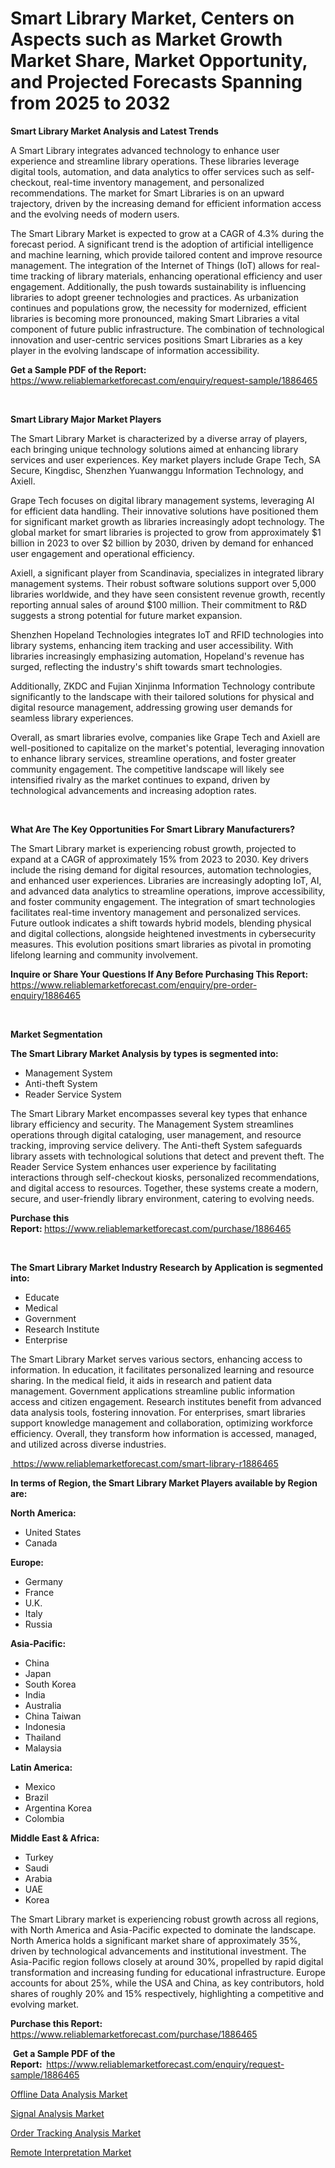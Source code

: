 <p><h1>Smart Library Market, Centers on Aspects such as Market Growth Market Share, Market Opportunity, and Projected Forecasts Spanning from 2025 to 2032</h1></p><p><strong>Smart Library Market Analysis and Latest Trends</strong></p>
<p><p>A Smart Library integrates advanced technology to enhance user experience and streamline library operations. These libraries leverage digital tools, automation, and data analytics to offer services such as self-checkout, real-time inventory management, and personalized recommendations. The market for Smart Libraries is on an upward trajectory, driven by the increasing demand for efficient information access and the evolving needs of modern users. </p><p>The Smart Library Market is expected to grow at a CAGR of 4.3% during the forecast period. A significant trend is the adoption of artificial intelligence and machine learning, which provide tailored content and improve resource management. The integration of the Internet of Things (IoT) allows for real-time tracking of library materials, enhancing operational efficiency and user engagement. Additionally, the push towards sustainability is influencing libraries to adopt greener technologies and practices. As urbanization continues and populations grow, the necessity for modernized, efficient libraries is becoming more pronounced, making Smart Libraries a vital component of future public infrastructure. The combination of technological innovation and user-centric services positions Smart Libraries as a key player in the evolving landscape of information accessibility.</p></p>
<p><strong>Get a Sample PDF of the Report:&nbsp;</strong> <a href="https://www.reliablemarketforecast.com/enquiry/request-sample/1886465?utm_campaign=1105&utm_medium=2&utm_source=Github&utm_content=ia&utm_term=10032025&utm_id=smart-library">https://www.reliablemarketforecast.com/enquiry/request-sample/1886465</a></p>
<p>&nbsp;</p>
<p><strong>Smart Library Major Market Players</strong></p>
<p><p>The Smart Library Market is characterized by a diverse array of players, each bringing unique technology solutions aimed at enhancing library services and user experiences. Key market players include Grape Tech, SA Secure, Kingdisc, Shenzhen Yuanwanggu Information Technology, and Axiell. </p><p>Grape Tech focuses on digital library management systems, leveraging AI for efficient data handling. Their innovative solutions have positioned them for significant market growth as libraries increasingly adopt technology. The global market for smart libraries is projected to grow from approximately $1 billion in 2023 to over $2 billion by 2030, driven by demand for enhanced user engagement and operational efficiency.</p><p>Axiell, a significant player from Scandinavia, specializes in integrated library management systems. Their robust software solutions support over 5,000 libraries worldwide, and they have seen consistent revenue growth, recently reporting annual sales of around $100 million. Their commitment to R&D suggests a strong potential for future market expansion. </p><p>Shenzhen Hopeland Technologies integrates IoT and RFID technologies into library systems, enhancing item tracking and user accessibility. With libraries increasingly emphasizing automation, Hopeland's revenue has surged, reflecting the industry's shift towards smart technologies. </p><p>Additionally, ZKDC and Fujian Xinjinma Information Technology contribute significantly to the landscape with their tailored solutions for physical and digital resource management, addressing growing user demands for seamless library experiences.</p><p>Overall, as smart libraries evolve, companies like Grape Tech and Axiell are well-positioned to capitalize on the market's potential, leveraging innovation to enhance library services, streamline operations, and foster greater community engagement. The competitive landscape will likely see intensified rivalry as the market continues to expand, driven by technological advancements and increasing adoption rates.</p></p>
<p>&nbsp;</p>
<p><strong>What Are The Key Opportunities For Smart Library Manufacturers?</strong></p>
<p><p>The Smart Library market is experiencing robust growth, projected to expand at a CAGR of approximately 15% from 2023 to 2030. Key drivers include the rising demand for digital resources, automation technologies, and enhanced user experiences. Libraries are increasingly adopting IoT, AI, and advanced data analytics to streamline operations, improve accessibility, and foster community engagement. The integration of smart technologies facilitates real-time inventory management and personalized services. Future outlook indicates a shift towards hybrid models, blending physical and digital collections, alongside heightened investments in cybersecurity measures. This evolution positions smart libraries as pivotal in promoting lifelong learning and community involvement.</p></p>
<p><strong>Inquire or Share Your Questions If Any Before Purchasing This Report:</strong> <a href="https://www.reliablemarketforecast.com/enquiry/pre-order-enquiry/1886465?utm_campaign=1105&utm_medium=2&utm_source=Github&utm_content=ia&utm_term=10032025&utm_id=smart-library">https://www.reliablemarketforecast.com/enquiry/pre-order-enquiry/1886465</a></p>
<p>&nbsp;</p>
<p><strong>Market Segmentation</strong></p>
<p><strong>The Smart Library Market Analysis by types is segmented into:</strong></p>
<p><ul><li>Management System</li><li>Anti-theft System</li><li>Reader Service System</li></ul></p>
<p><p>The Smart Library Market encompasses several key types that enhance library efficiency and security. The Management System streamlines operations through digital cataloging, user management, and resource tracking, improving service delivery. The Anti-theft System safeguards library assets with technological solutions that detect and prevent theft. The Reader Service System enhances user experience by facilitating interactions through self-checkout kiosks, personalized recommendations, and digital access to resources. Together, these systems create a modern, secure, and user-friendly library environment, catering to evolving needs.</p></p>
<p><strong>Purchase this Report:&nbsp;</strong><a href="https://www.reliablemarketforecast.com/purchase/1886465?utm_campaign=1105&utm_medium=2&utm_source=Github&utm_content=ia&utm_term=10032025&utm_id=smart-library">https://www.reliablemarketforecast.com/purchase/1886465</a></p>
<p>&nbsp;</p>
<p><strong>The Smart Library Market Industry Research by Application is segmented into:</strong></p>
<p><ul><li>Educate</li><li>Medical</li><li>Government</li><li>Research Institute</li><li>Enterprise</li></ul></p>
<p><p>The Smart Library Market serves various sectors, enhancing access to information. In education, it facilitates personalized learning and resource sharing. In the medical field, it aids in research and patient data management. Government applications streamline public information access and citizen engagement. Research institutes benefit from advanced data analysis tools, fostering innovation. For enterprises, smart libraries support knowledge management and collaboration, optimizing workforce efficiency. Overall, they transform how information is accessed, managed, and utilized across diverse industries.</p></p>
<p><a href="https://www.reliablemarketforecast.com/smart-library-r1886465?utm_campaign=1105&utm_medium=2&utm_source=Github&utm_content=ia&utm_term=10032025&utm_id=smart-library">&nbsp;https://www.reliablemarketforecast.com/smart-library-r1886465</a></p>
<p><strong>In terms of Region, the Smart Library Market Players available by Region are:</strong></p>
<p>
    <p> <strong> North America: </strong>
        <ul>
            <li>United States</li>
            <li>Canada</li>
        </ul>
        </p> 
    <p> <strong> Europe: </strong>
        <ul>
            <li>Germany</li>
            <li>France</li>
            <li>U.K.</li>
            <li>Italy</li>
            <li>Russia</li>
        </ul>
        </p> 
    <p> <strong> Asia-Pacific: </strong>
        <ul>
            <li>China</li>
            <li>Japan</li>
            <li>South Korea</li>
            <li>India</li>
            <li>Australia</li>
            <li>China Taiwan</li>
            <li>Indonesia</li>
            <li>Thailand</li>
            <li>Malaysia</li>
        </ul>
        </p> 
    <p> <strong> Latin America: </strong>
        <ul>
            <li>Mexico</li>
            <li>Brazil</li>
            <li>Argentina Korea</li>
            <li>Colombia</li>
        </ul>
        </p> 
    <p> <strong> Middle East & Africa: </strong>
        <ul>
            <li>Turkey</li>
            <li>Saudi</li>
            <li>Arabia</li>
            <li>UAE</li>
            <li>Korea</li>
        </ul>
    </p>
    </p>
<p><p>The Smart Library market is experiencing robust growth across all regions, with North America and Asia-Pacific expected to dominate the landscape. North America holds a significant market share of approximately 35%, driven by technological advancements and institutional investment. The Asia-Pacific region follows closely at around 30%, propelled by rapid digital transformation and increasing funding for educational infrastructure. Europe accounts for about 25%, while the USA and China, as key contributors, hold shares of roughly 20% and 15% respectively, highlighting a competitive and evolving market.</p></p>
<p><strong>Purchase this Report: </strong><a href="https://www.reliablemarketforecast.com/purchase/1886465?utm_campaign=1105&utm_medium=2&utm_source=Github&utm_content=ia&utm_term=10032025&utm_id=smart-library">https://www.reliablemarketforecast.com/purchase/1886465</a></p>
<p>&nbsp;<strong>Get a Sample PDF of the Report:&nbsp;&nbsp;</strong><a href="https://www.reliablemarketforecast.com/enquiry/request-sample/1886465?utm_campaign=1105&utm_medium=2&utm_source=Github&utm_content=ia&utm_term=10032025&utm_id=smart-library">https://www.reliablemarketforecast.com/enquiry/request-sample/1886465</a></p>
<p><strong></strong></p>
<p><p><a href="https://github.com/monacaquddus/Market-Research-Report-List-1/blob/main/offline-data-analysis-market.md?utm_campaign=1105&utm_medium=2&utm_source=Github&utm_content=ia&utm_term=10032025&utm_id=smart-library">Offline Data Analysis Market</a></p><p><a href="https://github.com/owaysusing/Market-Research-Report-List-1/blob/main/signal-analysis-market.md?utm_campaign=1105&utm_medium=2&utm_source=Github&utm_content=ia&utm_term=10032025&utm_id=smart-library">Signal Analysis Market</a></p><p><a href="https://github.com/mgapeak/Market-Research-Report-List-1/blob/main/order-tracking-analysis-market.md?utm_campaign=1105&utm_medium=2&utm_source=Github&utm_content=ia&utm_term=10032025&utm_id=smart-library">Order Tracking Analysis Market</a></p><p><a href="https://github.com/andulanick3/Market-Research-Report-List-1/blob/main/remote-interpretation-market.md?utm_campaign=1105&utm_medium=2&utm_source=Github&utm_content=ia&utm_term=10032025&utm_id=smart-library">Remote Interpretation Market</a></p></p>